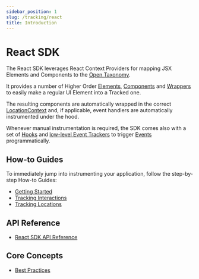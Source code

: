 ```yaml
---
sidebar_position: 1
slug: /tracking/react
title: Introduction
---
```

# React SDK

The React SDK leverages React Context Providers for mapping JSX Elements and Components to the [Open Taxonomy](/taxonomy).

It provides a number of Higher Order [Elements](/tracking/react/api-reference/trackedElements/overview.md), [Components](/tracking/react/api-reference/trackedContexts/overview.md) and [Wrappers](/tracking/react/api-reference/locationWrappers/overview.md) to easily make a regular UI Element into a Tracked one. 

The resulting components are automatically wrapped in the correct [LocationContext](/taxonomy/reference/location-contexts/overview.md) and, if applicable, event handlers are automatically instrumented under the hood.

Whenever manual instrumentation is required, the SDK comes also with a set of [Hooks](/tracking/react/api-reference/hooks/overview.md) and [low-level Event Trackers](/tracking/react/api-reference/eventTrackers/overview.md) to trigger [Events](/taxonomy/reference/events/overview.md) programmatically.

## How-to Guides
To immediately jump into instrumenting your application, follow the step-by-step How-to Guides:
- [Getting Started](/tracking/react/how-to-guides/getting-started.md)
- [Tracking Interactions](/tracking/react/how-to-guides/tracking-interactions.md)
- [Tracking Locations](/tracking/react/how-to-guides/tracking-locations.md)

## API Reference 
- [React SDK API Reference](/tracking/react/api-reference/overview.md)

## Core Concepts
- [Best Practices](/tracking/core-concepts/react/best-practices.md)
